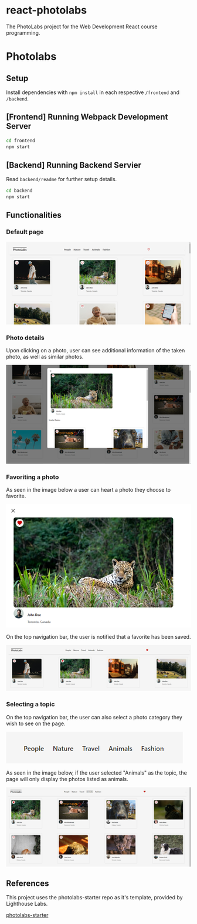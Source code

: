 # react-photolabs
The PhotoLabs project for the Web Development React course programming.

# Photolabs

## Setup

Install dependencies with `npm install` in each respective `/frontend` and `/backend`.

## [Frontend] Running Webpack Development Server

```sh
cd frontend
npm start
```

## [Backend] Running Backend Servier

Read `backend/readme` for further setup details.

```sh
cd backend
npm start
```

## Functionalities

### Default page

![Screenshot_1](https://github.com/SorrenJ/photolabs/blob/main/docs/photolabs_main_page.png)


### Photo details

Upon clicking on a photo, user can see additional information of the taken photo, as well as similar photos.

![Screenshot_2](https://github.com/SorrenJ/photolabs/blob/main/docs/photolabs_overlay.png)


### Favoriting a photo

As seen in the image below a user can heart a photo they choose to favorite.

![Screenshot_3](https://github.com/SorrenJ/photolabs/blob/main/docs/photolabs_favorite_1.png)


On the top navigation bar, the user is notified that a favorite has been saved.

![Screenshot_4](https://github.com/SorrenJ/photolabs/blob/main/docs/photolabs_favorite_2.png)

### Selecting a topic

On the top navigation bar, the user can also select a photo category they wish to see on the page.

![Screenshot_5](https://github.com/SorrenJ/photolabs/blob/main/docs/photolabs_topics_1.png)

As seen in the image below, if the user selected "Animals" as the topic, the page will only display the photos listed as animals.

![Screenshot_6](https://github.com/SorrenJ/photolabs/blob/main/docs/photolabs_topics_2.png)


## References

This project uses the photolabs-starter repo as it's template, provided by Lighthouse Labs.

[photolabs-starter](https://github.com/lighthouse-labs/photolabs-starter)